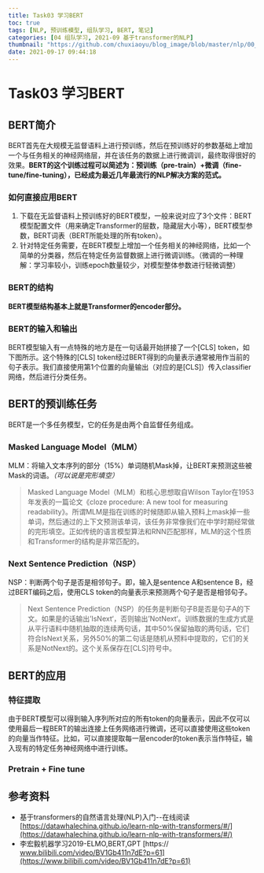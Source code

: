 ```yaml
---
title: Task03 学习BERT
toc: true
tags: [NLP, 预训练模型, 组队学习, BERT, 笔记]
categories: [04 组队学习, 2021-09 基于transformer的NLP]
thumbnail: "https://github.com/chuxiaoyu/blog_image/blob/master/nlp/00_bg.png?raw=true"
date: 2021-09-17 09:44:18
---
```

# Task03 学习BERT
## BERT简介
BERT首先在大规模无监督语料上进行预训练，然后在预训练好的参数基础上增加一个与任务相关的神经网络层，并在该任务的数据上进行微调训，最终取得很好的效果。**BERT的这个训练过程可以简述为：预训练（pre-train）+微调（fine-tune/fine-tuning），已经成为最近几年最流行的NLP解决方案的范式。**

### 如何直接应用BERT
1. 下载在无监督语料上预训练好的BERT模型，一般来说对应了3个文件：BERT模型配置文件（用来确定Transformer的层数，隐藏层大小等），BERT模型参数，BERT词表（BERT所能处理的所有token）。
2. 针对特定任务需要，在BERT模型上增加一个任务相关的神经网络，比如一个简单的分类器，然后在特定任务监督数据上进行微调训练。（微调的一种理解：学习率较小，训练epoch数量较少，对模型整体参数进行轻微调整）

### BERT的结构
**BERT模型结构基本上就是Transformer的encoder部分。**

### BERT的输入和输出
BERT模型输入有一点特殊的地方是在一句话最开始拼接了一个[CLS] token，如下图所示。这个特殊的[CLS] token经过BERT得到的向量表示通常被用作当前的句子表示。我们直接使用第1个位置的向量输出（对应的是[CLS]）传入classifier网络，然后进行分类任务。

## BERT的预训练任务
BERT是一个多任务模型，它的任务是由两个自监督任务组成。

### Masked Language Model（MLM）
MLM：将输入文本序列的部分（15%）单词随机Mask掉，让BERT来预测这些被Mask的词语。*（可以说是完形填空）*
>Masked Language Model（MLM）和核心思想取自Wilson Taylor在1953年发表的一篇论文《cloze procedure: A new tool for measuring readability》。所谓MLM是指在训练的时候随即从输入预料上mask掉一些单词，然后通过的上下文预测该单词，该任务非常像我们在中学时期经常做的完形填空。正如传统的语言模型算法和RNN匹配那样，MLM的这个性质和Transformer的结构是非常匹配的。

### Next Sentence Prediction（NSP）
NSP：判断两个句子是否是相邻句子。即，输入是sentence A和sentence B，经过BERT编码之后，使用CLS token的向量表示来预测两个句子是否是相邻句子。
>Next Sentence Prediction（NSP）的任务是判断句子B是否是句子A的下文。如果是的话输出’IsNext‘，否则输出’NotNext‘。训练数据的生成方式是从平行语料中随机抽取的连续两句话，其中50%保留抽取的两句话，它们符合IsNext关系，另外50%的第二句话是随机从预料中提取的，它们的关系是NotNext的。这个关系保存在[CLS]符号中。

## BERT的应用
### 特征提取
由于BERT模型可以得到输入序列所对应的所有token的向量表示，因此不仅可以使用最后一程BERT的输出连接上任务网络进行微调，还可以直接使用这些token的向量当作特征。比如，可以直接提取每一层encoder的token表示当作特征，输入现有的特定任务神经网络中进行训练。

### Pretrain + Fine tune

## 参考资料
- 基于transformers的自然语言处理(NLP)入门--在线阅读 [https://datawhalechina.github.io/learn-nlp-with-transformers/#/](https://datawhalechina.github.io/learn-nlp-with-transformers/#/)
- 李宏毅机器学习2019-ELMO,BERT,GPT [https:// www.bilibili.com/video/BV1Gb411n7dE?p=61](https://www.bilibili.com/video/BV1Gb411n7dE?p=61)
